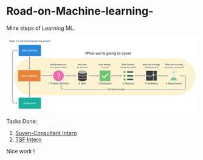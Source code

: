 # Road-on-Machine-learning-

 Mine steps of Learning ML.
    
<img src ='5Supervised Learning (Classification)/6-step-ml-framework.png' >

Tasks Done: 
1. <a href = 'https://github.com/Saphall/Intern-Suven-Consultant'> Suven-Consultant Intern</a> 
2. <a href = 'https://github.com/Saphall/TSF-Intern'>TSF Intern </a>

Nice work !


